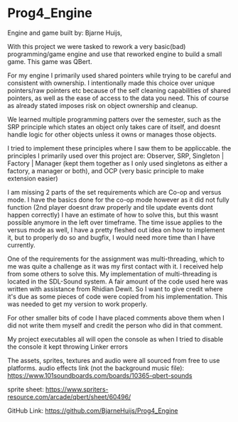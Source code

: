 # Prog4_Engine

Engine and game built by: Bjarne Huijs,

With this project we were tasked to rework a very basic(bad) programming/game engine and use that reworked engine to build a small game. This game was QBert.

For my engine I primarily used shared pointers while trying to be careful and consistent with ownership. I intentionally made this choice over unique pointers/raw pointers etc because 
of the self cleaning capabilities of shared pointers, as well as the ease of access to the data you need. This of course as already stated imposes risk on object ownership and cleanup.

We learned multiple programming patters over the semester, such as the SRP principle which states an object only takes care of itself, and doesnt handle logic for other objects 
unless it owns or manages those objects.

I tried to implement these principles where I saw them to be appliccable. the principles I primarily used over this project are: 
Observer,
SRP,
Singleton | Factory | Manager (kept them together as I only used singletons as either a factory, a manager or both),
and OCP (very basic principle to make extension easier)

I am missing 2 parts of the set requirements which are Co-op and versus mode. I have the basics done for the co-op mode however as it did not fully function
(2nd player doesnt draw properly and tile update events dont happen correctly)
I have an estimate of how to solve this, but this wasnt possible anymore in the left over timeframe.
The time issue applies to the versus mode as well, I have a pretty fleshed out idea on how to implement it, but to properly do so and bugfix, I would need more time than I have currently.

One of the requirements for the assignment was multi-threading, which to me was quite a challenge as it was my first contact with it. I received help from some others to solve this.
My implementation of multi-threading is located in the SDL-Sound system. A fair amount of the code used here was written with assistance from Rhidian Dewit. 
So I want to give credit where it's due as some pieces of code were copied from his implementation. This was needed to get my version to work properly.

For other smaller bits of code I have placed comments above them when I did not write them myself and credit the person who did in that comment.

My project executables all will open the console as when I tried to disable the console it kept throwing Linker errors

The assets, sprites, textures and audio were all sourced from free to use platforms.
audio effects link (not the background music file): https://www.101soundboards.com/boards/10365-qbert-sounds

sprite sheet: https://www.spriters-resource.com/arcade/qbert/sheet/60496/

GitHub Link: https://github.com/BjarneHuijs/Prog4_Engine